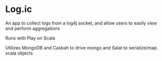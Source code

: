 Log.ic
=====================================

An app to collect logs from a log4j socket, and allow users to easily view and perform aggregations

Runs with Play on Scala

Utilizes MongoDB and Casbah to drive mongo and Salat to serialize/map scala objects
